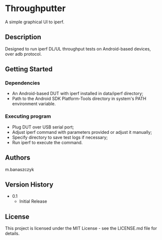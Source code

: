 # Throughputter

A simple graphical UI to iperf.

## Description

Designed to run iperf DL/UL throughput tests on Android-based devices, over adb protocol.

## Getting Started

### Dependencies

* An Android-based DUT with iperf installed in data/iperf directory;
* Path to the Android SDK Platform-Tools directory in system's PATH environment variable.

### Executing program

* Plug DUT over USB serial port;
* Adjust iperf command with parameters provided or adjust it manually;
* Specify directory to save test logs if necessary;
* Run iperf to execute the command.

## Authors

m.banaszczyk

## Version History

* 0.1
    * Initial Release

## License

This project is licensed under the MIT License - see the LICENSE.md file for details.